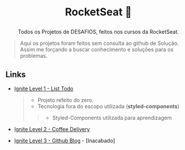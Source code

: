 # <p align="center">RocketSeat 🚀</p>
<p align="center">Todos os Projetos de DESAFIOS, feitos nos cursos da RocketSeat.</p>

> Aqui os projetos foram feitos sem consulta ao github de Solução. Assim me forçando a buscar conhecimento e soluções para os problemas.

## Links
* [Ignite Level 1 - List Todo](https://todolist-ignite-duhnunes.vercel.app/)
  > * Projeto refeito do zero.
  > * Tecnologia fora do escopo utilizada (**__styled-components__**)
  >> * Styled-Components utilizada para aprendizagem
* [Ignite Level 2 - Coffee Delivery](https://coffeedelivery-duhnunes.vercel.app/)

* [Ignite Level 3 - Github Blog](https://github-blog-duhnunes.vercel.app/) - [Inacabado]
